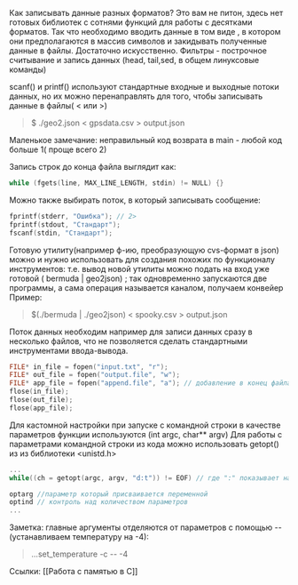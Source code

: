 Как записывать данные разных форматов? Это вам не питон, здесь нет готовых библиотек с сотнями функций для работы с десятками форматов. Так что необходимо вводить данные в том виде , в котором они предполагаются в массив символов и закидывать полученные данные в файлы. Достаточно искусственно.
Фильтры - построчное считывание и запись данных (head, tail,sed, в  общем линуксовые команды)

scanf() и printf() используют стандартные  входные и выходные потоки данных, но их можно перенаправлять для того, чтобы записывать данные в файлы( < или >)

>$ ./geo2.json < gpsdata.csv > output.json

Маленькое замечание: неправильный код возврата в main - любой код больше 1( проще всего 2)

Запись строк до конца файла выглядит как:
```c
while (fgets(line, MAX_LINE_LENGTH, stdin) != NULL) {}
```
Можно также выбирать поток, в который записывать сообщение:
```c
fprintf(stderr, "Ошибка"); // 2>
fprintf(stdout, "Стандарт");
fscanf(stdin, "Стандарт");
```

Готовую утилиту(например ф-ию, преобразующую cvs-формат в json) можно и нужно использовать для создания похожих по функционалу инструментов: т.е. вывод новой утилиты можно подать на вход уже готовой
( bermuda | geo2json) ; так одновременно запускаются две программы, а сама операция называется каналом,   получаем конвейер
Пример: 
>$(./bermuda | ./geo2json) < spooky.csv > output.json

 Поток данных необходим например для записи данных сразу в несколько файлов, что не позволяется сделать стандартными инструментами ввода-вывода.
 ```c
 FILE* in_file = fopen("input.txt", "r");
 FILE* out_file = fopen("output.file", "w");
 FILE* app_file = fopen("append.file", "a"); // добавление в конец файла
 flose(in_file);
 flose(out_file);
 flose(app_file);
```
Для кастомной настройки при запуске с командной строки в качестве параметров функции используются 
(int argc, char** argv)
Для работы с параметрами командной строки из кода можно использовать getopt() из из библиотеки <unistd.h>
```c
...
while((ch = getopt(argc, argv, "d:t")) != EOF) // где ":" показывает наличие аргумента у параметра

optarg //параметр который присваивается переменной
optind // контроль над количеством параметров
...
```
Заметка: главные аргументы отделяются от параметров с помощью --(устанавливаем температуру на -4):
>...set_temperature -c -- -4 


Ссылки: [[Работа с памятью в C]]
